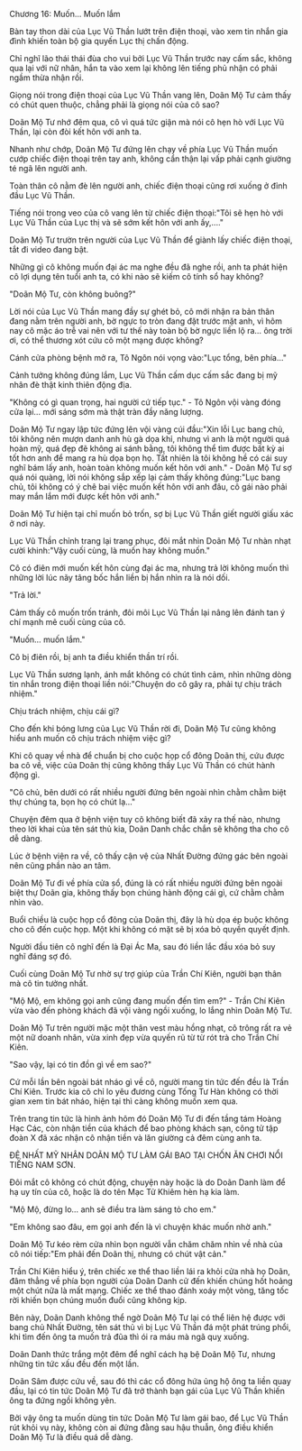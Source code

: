 




Chương 16: Muốn... Muốn lắm


Bàn tay thon dài của Lục Vũ Thần lướt trên điện thoại, vào xem tin nhắn gia đình khiến toàn bộ gia quyến Lục thị chấn động.

Chỉ nghĩ lão thái thái đùa cho vui bởi Lục Vũ Thần trước nay cấm sắc, không qua lại với nữ nhân, hắn ta vào xem lại không lên tiếng phủ nhận có phải ngầm thừa nhận rồi.

Giọng nói trong điện thoại của Lục Vũ Thần vang lên, Doãn Mộ Tư cảm thấy có chút quen thuộc, chẳng phải là giọng nói của cô sao?

Doãn Mộ Tư nhớ đêm qua, cô vì quá tức giận mà nói cô hẹn hò với Lục Vũ Thần, lại còn đòi kết hôn với anh ta.

Nhanh như chớp, Doãn Mộ Tư đứng lên chạy về phía Lục Vũ Thần muốn cướp chiếc điện thoại trên tay anh, không cẩn thận lại vấp phải cạnh giường té ngã lên người anh.

Toàn thân cô nằm đè lên người anh, chiếc điện thoại cũng rơi xuống ở đỉnh đầu Lục Vũ Thần.

Tiếng nói trong veo của cô vang lên từ chiếc điện thoại:"Tôi sẽ hẹn hò với Lục Vũ Thần của Lục thị và sẽ sớm kết hôn với anh ấy,...."

Doãn Mộ Tư trườn trên người của Lục Vũ Thần để giành lấy chiếc điện thoại, tắt đi video đang bật.

Những gì cô không muốn đại ác ma nghe đều đã nghe rồi, anh ta phát hiện cô lợi dụng tên tuổi anh ta, có khi nào sẽ kiếm cô tính sổ hay không?

"Doãn Mộ Tư, còn không buông?"



Lời nói của Lục Vũ Thần mang đầy sự ghét bỏ, cô mới nhận ra bản thân đang nằm trên người anh, bờ ngực to tròn đang đặt trước mặt anh, vì hôm nay cô mặc áo trễ vai nên với tư thế này toàn bộ bờ ngực liền lộ ra… ông trời ơi, có thể thương xót cứu cô một mạng được không?

Cánh cửa phòng bệnh mở ra, Tô Ngôn nói vọng vào:"Lục tổng, bên phía…"

Cảnh tưởng không đúng lắm, Lục Vũ Thần cấm dục cấm sắc đang bị mỹ nhân đè thật kinh thiên động địa.

"Không có gì quan trọng, hai người cứ tiếp tục." - Tô Ngôn vội vàng đóng cửa lại… mới sáng sớm mà thật tràn đầy năng lượng.

Doãn Mộ Tư ngay lập tức đứng lên vội vàng cúi đầu:"Xin lỗi Lục bang chủ, tôi không nên mượn danh anh hù gà dọa khỉ, nhưng vì anh là một người quá hoàn mỹ, quá đẹp đẽ không ai sánh bằng, tôi không thể tìm được bất kỳ ai tốt hơn anh để mang ra hù dọa bọn họ. Tất nhiên là tôi không hề có cái suy nghĩ bám lấy anh, hoàn toàn không muốn kết hôn với anh." - Doãn Mộ Tư sợ quá nói quàng, lời nói không sắp xếp lại cảm thấy không đúng:"Lục bang chủ, tôi không có ý chê bai việc muốn kết hôn với anh đâu, cô gái nào phải may mắn lắm mới được kết hôn với anh."

Doãn Mộ Tư hiện tại chỉ muốn bỏ trốn, sợ bị Lục Vũ Thần giết người giấu xác ở nơi này.

Lục Vũ Thần chỉnh trang lại trang phục, đôi mắt nhìn Doãn Mộ Tư nhàn nhạt cười khinh:"Vậy cuối cùng, là muốn hay không muốn."

Cô có điên mới muốn kết hôn cùng đại ác ma, nhưng trả lời không muốn thì những lời lúc nãy tâng bốc hắn liền bị hắn nhìn ra là nói dối.

"Trả lời."

Cảm thấy cô muốn trốn tránh, đôi môi Lục Vũ Thần lại nâng lên đánh tan ý chí mạnh mẽ cuối cùng của cô.

"Muốn… muốn lắm."

Cô bị điên rồi, bị anh ta điều khiển thần trí rồi.

Lục Vũ Thần sương lạnh, ánh mắt không có chút tình cảm, nhìn những dòng tin nhắn trong điện thoại liền nói:"Chuyện do cô gây ra, phải tự chịu trách nhiệm."

Chịu trách nhiệm, chịu cái gì?



Cho đến khi bóng lưng của Lục Vũ Thần rời đi, Doãn Mộ Tư cũng không hiểu anh muốn cô chịu trách nhiệm việc gì?

Khi cô quay về nhà để chuẩn bị cho cuộc họp cổ đông Doãn thị, cứu được ba cô về, việc của Doãn thị cũng không thấy Lục Vũ Thần có chút hành động gì.

"Cô chủ, bên dưới có rất nhiều người đứng bên ngoài nhìn chằm chằm biệt thự chúng ta, bọn họ có chút lạ…"

Chuyện đêm qua ở bệnh viện tuy cô không biết đã xảy ra thế nào, nhưng theo lời khai của tên sát thủ kia, Doãn Danh chắc chắn sẽ không tha cho cô dễ dàng.

Lúc ở bệnh viện ra về, cô thấy cận vệ của Nhất Đường đứng gác bên ngoài nên cũng phần nào an tâm.

Doãn Mộ Tư đi về phía cửa sổ, đúng là có rất nhiều người đứng bên ngoài biệt thự Doãn gia, không thấy bọn chúng hành động cái gì, cứ chằm chằm nhìn vào.

Buổi chiều là cuộc họp cổ đông của Doãn thị, đây là hù dọa ép buộc không cho cô đến cuộc họp. Một khi không có mặt sẽ bị xóa bỏ quyền quyết định.

Người đầu tiên cô nghĩ đến là Đại Ác Ma, sau đó liền lắc đầu xóa bỏ suy nghĩ đáng sợ đó.

Cuối cùng Doãn Mộ Tư nhờ sự trợ giúp của Trần Chí Kiên, người bạn thân mà cô tin tưởng nhất.

"Mộ Mộ, em không gọi anh cũng đang muốn đến tìm em?" - Trần Chí Kiên vừa vào đến phòng khách đã vội vàng ngồi xuống, lo lắng nhìn Doãn Mộ Tư.

Doãn Mộ Tư trên người mặc một thân vest màu hồng nhạt, cô trông rất ra vẻ một nữ doanh nhân, vừa xinh đẹp vừa quyến rũ từ từ rót trà cho Trần Chí Kiên.

"Sao vậy, lại có tin đồn gì về em sao?"

Cứ mỗi lần bên ngoài bát nháo gì về cô, người mang tin tức đến đều là Trần Chí Kiên. Trước kia cô chỉ lo yêu đương cùng Tống Tư Hàn không có thời gian xem tin bát nháo, hiện tại thì càng không muốn xem qua.

Trên trang tin tức là hình ảnh hôm đó Doãn Mộ Tư đi đến tầng tám Hoàng Hạc Các, còn nhận tiền của khách để bao phòng khách sạn, công tử tập đoàn X đã xác nhận cô nhận tiền và lăn giường cả đêm cùng anh ta.



ĐỆ NHẤT MỸ NHÂN DOÃN MỘ TƯ LÀM GÁI BAO TẠI CHỐN ĂN CHƠI NỔI TIẾNG NAM SƠN.

Đôi mắt cô không có chút động, chuyện này hoặc là do Doãn Danh làm để hạ uy tín của cô, hoặc là do tên Mạc Tử Khiêm hèn hạ kia làm.

"Mộ Mộ, đừng lo… anh sẽ điều tra làm sáng tỏ cho em."

"Em không sao đâu, em gọi anh đến là vì chuyện khác muốn nhờ anh."

Doãn Mộ Tư kéo rèm cửa nhìn bọn người vẫn chăm chăm nhìn về nhà của cô nói tiếp:"Em phải đến Doãn thị, nhưng có chút vật cản."

Trần Chí Kiên hiểu ý, trên chiếc xe thể thao liền lái ra khỏi cửa nhà họ Doãn, đâm thẳng về phía bọn người của Doãn Danh cử đến khiến chúng hốt hoảng một chút nữa là mất mạng. Chiếc xe thể thao đánh xoáy một vòng, tăng tốc rời khiến bọn chúng muốn đuổi cũng không kịp.

Bên này, Doãn Danh không thể ngờ Doãn Mộ Tư lại có thể liên hệ được với bang chủ Nhất Đường, tên sát thủ vì bị Lục Vũ Thần đá một phát trúng phổi, khi tìm đến ông ta muốn trả đũa thì ói ra máu mà ngã quỵ xuống.

Doãn Danh thức trắng một đêm để nghĩ cách hạ bệ Doãn Mộ Tư, nhưng những tin tức xấu đều đến một lần.

Doãn Sâm được cứu về, sau đó thì các cổ đông hứa ủng hộ ông ta liền quay đầu, lại có tin tức Doãn Mộ Tư đã trở thành bạn gái của Lục Vũ Thần khiến ông ta đứng ngồi không yên.

Bởi vậy ông ta muốn dùng tin tức Doãn Mộ Tư làm gái bao, để Lục Vũ Thần rút khỏi vụ này, không còn ai đứng đằng sau hậu thuẫn, ông điều khiển Doãn Mộ Tư là điều quá dễ dàng.




